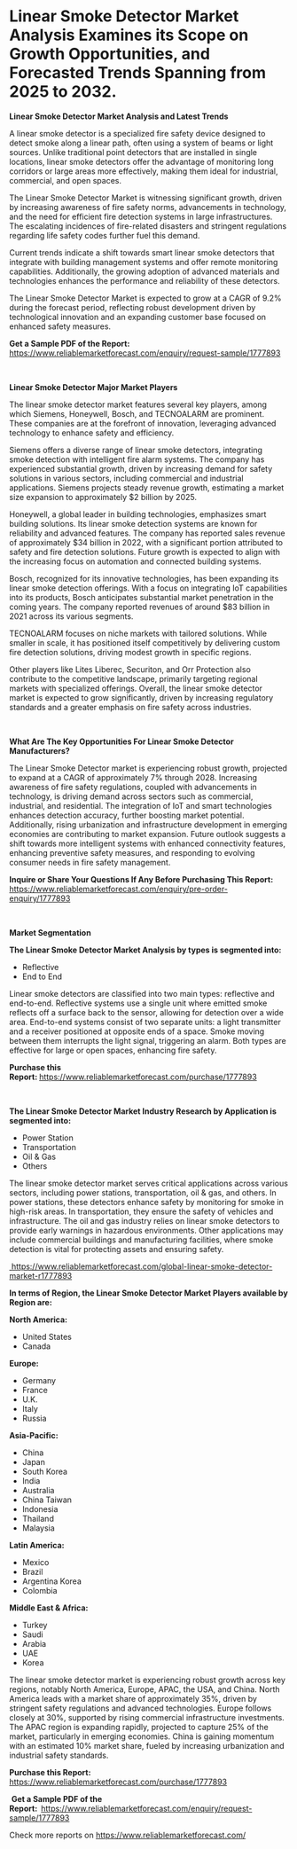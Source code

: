 <p><h1>Linear Smoke Detector Market Analysis Examines its Scope on Growth Opportunities, and Forecasted Trends Spanning from 2025 to 2032.</h1></p><p><strong>Linear Smoke Detector Market Analysis and Latest Trends</strong></p>
<p><p>A linear smoke detector is a specialized fire safety device designed to detect smoke along a linear path, often using a system of beams or light sources. Unlike traditional point detectors that are installed in single locations, linear smoke detectors offer the advantage of monitoring long corridors or large areas more effectively, making them ideal for industrial, commercial, and open spaces.</p><p>The Linear Smoke Detector Market is witnessing significant growth, driven by increasing awareness of fire safety norms, advancements in technology, and the need for efficient fire detection systems in large infrastructures. The escalating incidences of fire-related disasters and stringent regulations regarding life safety codes further fuel this demand. </p><p>Current trends indicate a shift towards smart linear smoke detectors that integrate with building management systems and offer remote monitoring capabilities. Additionally, the growing adoption of advanced materials and technologies enhances the performance and reliability of these detectors. </p><p>The Linear Smoke Detector Market is expected to grow at a CAGR of 9.2% during the forecast period, reflecting robust development driven by technological innovation and an expanding customer base focused on enhanced safety measures.</p></p>
<p><strong>Get a Sample PDF of the Report:&nbsp;</strong> <a href="https://www.reliablemarketforecast.com/enquiry/request-sample/1777893?utm_campaign=3089&utm_medium=2&utm_source=Github&utm_content=ia&utm_term=09042025&utm_id=linear-smoke-detector">https://www.reliablemarketforecast.com/enquiry/request-sample/1777893</a></p>
<p>&nbsp;</p>
<p><strong>Linear Smoke Detector Major Market Players</strong></p>
<p><p>The linear smoke detector market features several key players, among which Siemens, Honeywell, Bosch, and TECNOALARM are prominent. These companies are at the forefront of innovation, leveraging advanced technology to enhance safety and efficiency.</p><p>Siemens offers a diverse range of linear smoke detectors, integrating smoke detection with intelligent fire alarm systems. The company has experienced substantial growth, driven by increasing demand for safety solutions in various sectors, including commercial and industrial applications. Siemens projects steady revenue growth, estimating a market size expansion to approximately $2 billion by 2025.</p><p>Honeywell, a global leader in building technologies, emphasizes smart building solutions. Its linear smoke detection systems are known for reliability and advanced features. The company has reported sales revenue of approximately $34 billion in 2022, with a significant portion attributed to safety and fire detection solutions. Future growth is expected to align with the increasing focus on automation and connected building systems.</p><p>Bosch, recognized for its innovative technologies, has been expanding its linear smoke detection offerings. With a focus on integrating IoT capabilities into its products, Bosch anticipates substantial market penetration in the coming years. The company reported revenues of around $83 billion in 2021 across its various segments.</p><p>TECNOALARM focuses on niche markets with tailored solutions. While smaller in scale, it has positioned itself competitively by delivering custom fire detection solutions, driving modest growth in specific regions.</p><p>Other players like Lites Liberec, Securiton, and Orr Protection also contribute to the competitive landscape, primarily targeting regional markets with specialized offerings. Overall, the linear smoke detector market is expected to grow significantly, driven by increasing regulatory standards and a greater emphasis on fire safety across industries.</p></p>
<p>&nbsp;</p>
<p><strong>What Are The Key Opportunities For Linear Smoke Detector Manufacturers?</strong></p>
<p><p>The Linear Smoke Detector market is experiencing robust growth, projected to expand at a CAGR of approximately 7% through 2028. Increasing awareness of fire safety regulations, coupled with advancements in technology, is driving demand across sectors such as commercial, industrial, and residential. The integration of IoT and smart technologies enhances detection accuracy, further boosting market potential. Additionally, rising urbanization and infrastructure development in emerging economies are contributing to market expansion. Future outlook suggests a shift towards more intelligent systems with enhanced connectivity features, enhancing preventive safety measures, and responding to evolving consumer needs in fire safety management.</p></p>
<p><strong>Inquire or Share Your Questions If Any Before Purchasing This Report:</strong> <a href="https://www.reliablemarketforecast.com/enquiry/pre-order-enquiry/1777893?utm_campaign=3089&utm_medium=2&utm_source=Github&utm_content=ia&utm_term=09042025&utm_id=linear-smoke-detector">https://www.reliablemarketforecast.com/enquiry/pre-order-enquiry/1777893</a></p>
<p>&nbsp;</p>
<p><strong>Market Segmentation</strong></p>
<p><strong>The Linear Smoke Detector Market Analysis by types is segmented into:</strong></p>
<p><ul><li>Reflective</li><li>End to End</li></ul></p>
<p><p>Linear smoke detectors are classified into two main types: reflective and end-to-end. Reflective systems use a single unit where emitted smoke reflects off a surface back to the sensor, allowing for detection over a wide area. End-to-end systems consist of two separate units: a light transmitter and a receiver positioned at opposite ends of a space. Smoke moving between them interrupts the light signal, triggering an alarm. Both types are effective for large or open spaces, enhancing fire safety.</p></p>
<p><strong>Purchase this Report:&nbsp;</strong><a href="https://www.reliablemarketforecast.com/purchase/1777893?utm_campaign=3089&utm_medium=2&utm_source=Github&utm_content=ia&utm_term=09042025&utm_id=linear-smoke-detector">https://www.reliablemarketforecast.com/purchase/1777893</a></p>
<p>&nbsp;</p>
<p><strong>The Linear Smoke Detector Market Industry Research by Application is segmented into:</strong></p>
<p><ul><li>Power Station</li><li>Transportation</li><li>Oil & Gas</li><li>Others</li></ul></p>
<p><p>The linear smoke detector market serves critical applications across various sectors, including power stations, transportation, oil & gas, and others. In power stations, these detectors enhance safety by monitoring for smoke in high-risk areas. In transportation, they ensure the safety of vehicles and infrastructure. The oil and gas industry relies on linear smoke detectors to provide early warnings in hazardous environments. Other applications may include commercial buildings and manufacturing facilities, where smoke detection is vital for protecting assets and ensuring safety.</p></p>
<p><a href="https://www.reliablemarketforecast.com/global-linear-smoke-detector-market-r1777893?utm_campaign=3089&utm_medium=2&utm_source=Github&utm_content=ia&utm_term=09042025&utm_id=linear-smoke-detector">&nbsp;https://www.reliablemarketforecast.com/global-linear-smoke-detector-market-r1777893</a></p>
<p><strong>In terms of Region, the Linear Smoke Detector Market Players available by Region are:</strong></p>
<p>
    <p> <strong> North America: </strong>
        <ul>
            <li>United States</li>
            <li>Canada</li>
        </ul>
        </p> 
    <p> <strong> Europe: </strong>
        <ul>
            <li>Germany</li>
            <li>France</li>
            <li>U.K.</li>
            <li>Italy</li>
            <li>Russia</li>
        </ul>
        </p> 
    <p> <strong> Asia-Pacific: </strong>
        <ul>
            <li>China</li>
            <li>Japan</li>
            <li>South Korea</li>
            <li>India</li>
            <li>Australia</li>
            <li>China Taiwan</li>
            <li>Indonesia</li>
            <li>Thailand</li>
            <li>Malaysia</li>
        </ul>
        </p> 
    <p> <strong> Latin America: </strong>
        <ul>
            <li>Mexico</li>
            <li>Brazil</li>
            <li>Argentina Korea</li>
            <li>Colombia</li>
        </ul>
        </p> 
    <p> <strong> Middle East & Africa: </strong>
        <ul>
            <li>Turkey</li>
            <li>Saudi</li>
            <li>Arabia</li>
            <li>UAE</li>
            <li>Korea</li>
        </ul>
    </p>
    </p>
<p><p>The linear smoke detector market is experiencing robust growth across key regions, notably North America, Europe, APAC, the USA, and China. North America leads with a market share of approximately 35%, driven by stringent safety regulations and advanced technologies. Europe follows closely at 30%, supported by rising commercial infrastructure investments. The APAC region is expanding rapidly, projected to capture 25% of the market, particularly in emerging economies. China is gaining momentum with an estimated 10% market share, fueled by increasing urbanization and industrial safety standards.</p></p>
<p><strong>Purchase this Report: </strong><a href="https://www.reliablemarketforecast.com/purchase/1777893?utm_campaign=3089&utm_medium=2&utm_source=Github&utm_content=ia&utm_term=09042025&utm_id=linear-smoke-detector">https://www.reliablemarketforecast.com/purchase/1777893</a></p>
<p>&nbsp;<strong>Get a Sample PDF of the Report:&nbsp;&nbsp;</strong><a href="https://www.reliablemarketforecast.com/enquiry/request-sample/1777893?utm_campaign=3089&utm_medium=2&utm_source=Github&utm_content=ia&utm_term=09042025&utm_id=linear-smoke-detector">https://www.reliablemarketforecast.com/enquiry/request-sample/1777893</a></p>
<p><strong></strong></p>
<p>Check more reports on <a href="https://www.reliablemarketforecast.com/?utm_campaign=3089&utm_medium=2&utm_source=Github&utm_content=ia&utm_term=09042025&utm_id=linear-smoke-detector">https://www.reliablemarketforecast.com/</a></p>